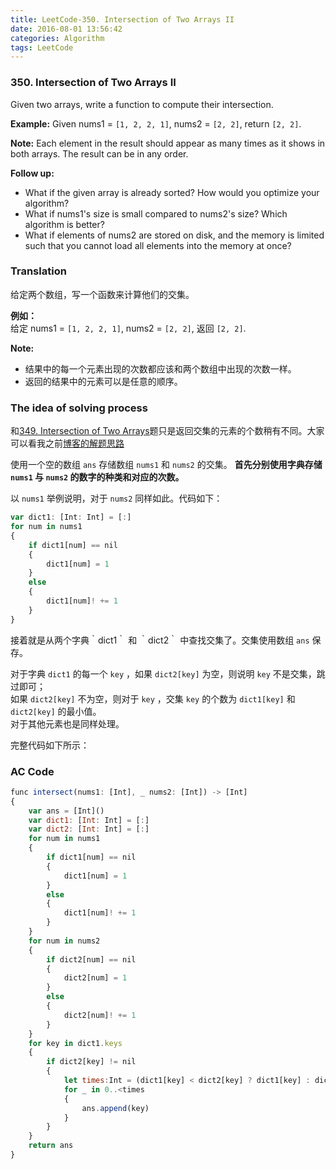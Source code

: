 ```yaml
---
title: LeetCode-350. Intersection of Two Arrays II  
date: 2016-08-01 13:56:42  
categories: Algorithm  
tags: LeetCode  
---
```


### 350. Intersection of Two Arrays II  

Given two arrays, write a function to compute their intersection.

**Example:**
Given nums1 = `[1, 2, 2, 1]`, nums2 = `[2, 2]`, return `[2, 2]`.

**Note:**
Each element in the result should appear as many times as it shows in both arrays.
The result can be in any order.  

**Follow up:**

+ What if the given array is already sorted? How would you optimize your algorithm?
+ What if nums1's size is small compared to nums2's size? Which algorithm is better?
+ What if elements of nums2 are stored on disk, and the memory is limited such that you cannot load all elements into the memory at once?

### Translation

给定两个数组，写一个函数来计算他们的交集。

**例如：**  
给定 nums1 = `[1, 2, 2, 1]`, nums2 = `[2, 2]`, 返回 `[2, 2]`.

**Note:**  

+ 结果中的每一个元素出现的次数都应该和两个数组中出现的次数一样。
+ 返回的结果中的元素可以是任意的顺序。

### The idea of solving process

和[349. Intersection of Two Arrays](https://leetcode.com/problems/intersection-of-two-arrays/)题只是返回交集的元素的个数稍有不同。大家可以看我之前[博客的解题思路](http://geekbing.com/2016/08/01/LeetCode-349-Intersection-of-Two-Arrays/)

使用一个空的数组 `ans` 存储数组 `nums1` 和 `nums2` 的交集。
**首先分别使用字典存储 `nums1` 与 `nums2` 的数字的种类和对应的次数。**

以 `nums1` 举例说明，对于 `nums2` 同样如此。代码如下：

```javascript
var dict1: [Int: Int] = [:]
for num in nums1
{
	if dict1[num] == nil
	{
		dict1[num] = 1
	}
	else
	{
		dict1[num]! += 1
	}
}
```

接着就是从两个字典｀dict1｀ 和 ｀dict2｀ 中查找交集了。交集使用数组 `ans` 保存。 

对于字典 `dict1` 的每一个 `key` ，如果 `dict2[key]` 为空，则说明 `key` 不是交集，跳过即可；  
如果 `dict2[key]` 不为空，则对于 `key` ，交集 `key` 的个数为 `dict1[key]` 和 `dict2[key]` 的最小值。  
对于其他元素也是同样处理。

完整代码如下所示：

### AC Code

```javascript
func intersect(nums1: [Int], _ nums2: [Int]) -> [Int]
{
    var ans = [Int]()
    var dict1: [Int: Int] = [:]
    var dict2: [Int: Int] = [:]
    for num in nums1
    {
        if dict1[num] == nil
        {
            dict1[num] = 1
        }
        else
        {
            dict1[num]! += 1
        }
    }
    for num in nums2
    {
        if dict2[num] == nil
        {
            dict2[num] = 1
        }
        else
        {
            dict2[num]! += 1
        }
    }
    for key in dict1.keys
    {
        if dict2[key] != nil
        {
            let times:Int = (dict1[key] < dict2[key] ? dict1[key] : dict2[key])!
            for _ in 0..<times
            {
                ans.append(key)
            }
        }
    }
    return ans
}
```